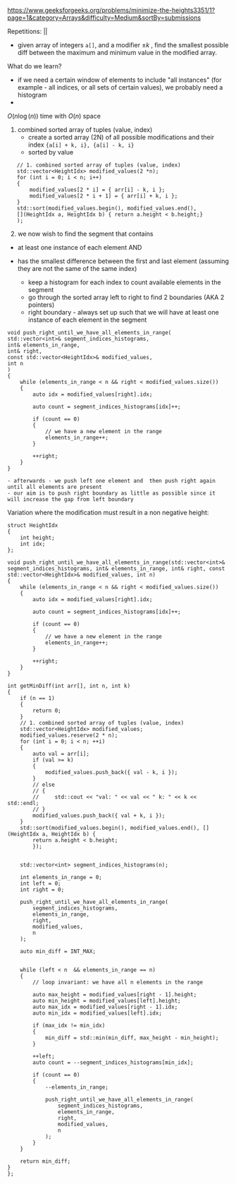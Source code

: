 https://www.geeksforgeeks.org/problems/minimize-the-heights3351/1?page=1&category=Arrays&difficulty=Medium&sortBy=submissions


Repetitions: ||

- given array of integers `a[]`, and a modifier $\pm{k}$ , find the smallest possible diff between the maximum and minimum value in the modified array.


What do we learn?
- if we need a certain window of elements to include "all instances" (for example - all indices, or all sets of certain values), we probably need a histogram
- 


$O(n\log(n))$ time with $O(n)$ space

1. combined sorted array of tuples (value, index)
	- create a sorted array (2N) of all possible modifications and their index `{a[i] + k, i}, {a[i] - k, i}`
	- sorted by value
```
   // 1. combined sorted array of tuples (value, index)
   std::vector<HeightIdx> modified_values(2 *n);
   for (int i = 0; i < n; i++) 
   {
       modified_values[2 * i] = { arr[i] - k, i };
       modified_values[2 * i + 1] = { arr[i] + k, i };
   }
   std::sort(modified_values.begin(), modified_values.end(), 
   [](HeightIdx a, HeightIdx b) { return a.height < b.height;}
   );
```
2. we now wish to find the segment that contains 
- at least one instance of each element AND
- has the smallest difference between the first and last element (assuming they are not the same of the same index)

	- keep a histogram for each index to count available elements in the segment
	- go through the sorted array left to right to find 2 boundaries (AKA 2 pointers)
	- right boundary - always set up such that we will have at least one instance of each element in the segment
```
void push_right_until_we_have_all_elements_in_range(
std::vector<int>& segment_indices_histograms,
int& elements_in_range, 
int& right, 
const std::vector<HeightIdx>& modified_values,
int n
)
{
    while (elements_in_range < n && right < modified_values.size())
    {
        auto idx = modified_values[right].idx;

        auto count = segment_indices_histograms[idx]++;

        if (count == 0)
        {
            // we have a new element in the range
            elements_in_range++;
        }

        ++right;
    }
}	  
```
	
	- afterwards - we push left one element and  then push right again until all elements are present
	- our aim is to push right boundary as little as possible since it will increase the gap from left boundary


Variation where the modification must result in a non negative height:
```
struct HeightIdx
{
    int height;
    int idx;
};

void push_right_until_we_have_all_elements_in_range(std::vector<int>& segment_indices_histograms, int& elements_in_range, int& right, const std::vector<HeightIdx>& modified_values, int n)
{
    while (elements_in_range < n && right < modified_values.size())
    {
        auto idx = modified_values[right].idx;

        auto count = segment_indices_histograms[idx]++;

        if (count == 0)
        {
            // we have a new element in the range
            elements_in_range++;
        }

        ++right;
    }
}

int getMinDiff(int arr[], int n, int k) 
{
    if (n == 1)
    {
        return 0;
    }
    // 1. combined sorted array of tuples (value, index)
    std::vector<HeightIdx> modified_values;
    modified_values.reserve(2 * n);
    for (int i = 0; i < n; ++i) 
    {
        auto val = arr[i];
        if (val >= k)
        {
            modified_values.push_back({ val - k, i });
        }
        // else
        // {
        //     std::cout << "val: " << val << " k: " << k << std::endl;
        // }
        modified_values.push_back({ val + k, i });
    }
    std::sort(modified_values.begin(), modified_values.end(), [](HeightIdx a, HeightIdx b) {
        return a.height < b.height;
        });


    std::vector<int> segment_indices_histograms(n);

    int elements_in_range = 0;
    int left = 0;
    int right = 0;

    push_right_until_we_have_all_elements_in_range(
        segment_indices_histograms,
        elements_in_range, 
        right, 
        modified_values, 
        n
    );

    auto min_diff = INT_MAX;
    
    
    while (left < n  && elements_in_range == n)
    {
        // loop invariant: we have all n elements in the range

        auto max_height = modified_values[right - 1].height;
        auto min_height = modified_values[left].height;
        auto max_idx = modified_values[right - 1].idx;
        auto min_idx = modified_values[left].idx;

        if (max_idx != min_idx)
        {
            min_diff = std::min(min_diff, max_height - min_height);
        }
        
        ++left;
        auto count = --segment_indices_histograms[min_idx];

        if (count == 0)
        {
            --elements_in_range;

            push_right_until_we_have_all_elements_in_range(
                segment_indices_histograms,
                elements_in_range,
                right,
                modified_values,
                n
            );
        }
    }

    return min_diff;
}
};
```

